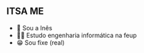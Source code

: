 ## ITSA ME

- 🌸 Sou a Inês 
- 👩‍💻 Estudo engenharia informática na feup
- 😁 Sou fixe (real)

<!--
**inesp20/inesp20** is a ✨ _special_ ✨ repository because its `README.md` (this file) appears on your GitHub profile.

Here are some ideas to get you started:

- 🔭 I’m currently working on ...
- 🌱 I’m currently learning ...
- 👯 I’m looking to collaborate on ...
- 🤔 I’m looking for help with ...
- 💬 Ask me about ...
- 📫 How to reach me: ...
- 😄 Pronouns: ...
- ⚡ Fun fact: ...
-->
